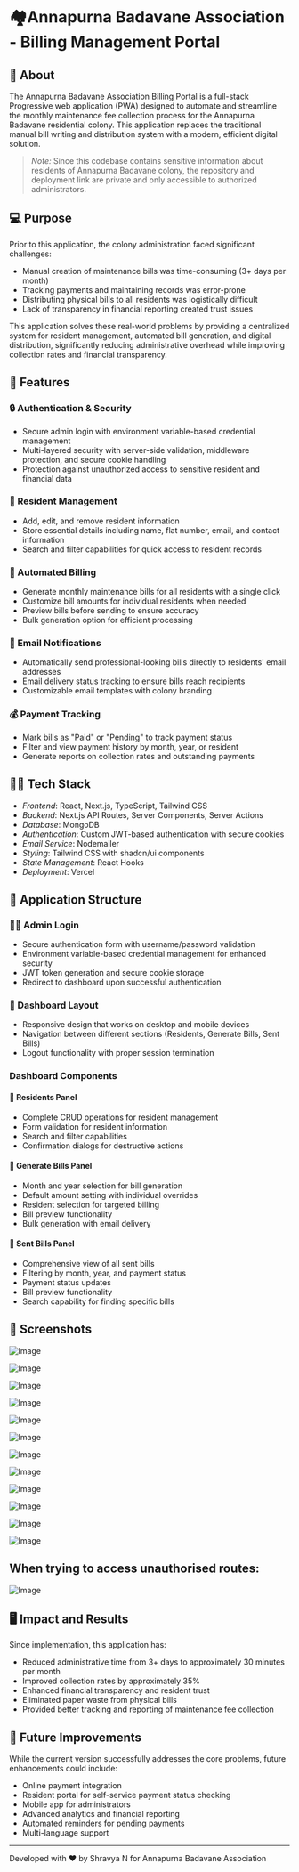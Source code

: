 # 🏘️Annapurna Badavane Association - Billing Management Portal

## 🏡 About

The Annapurna Badavane Association Billing Portal is a full-stack Progressive web application (PWA) designed to automate and streamline the monthly maintenance fee collection process for the Annapurna Badavane residential colony. This application replaces the traditional manual bill writing and distribution system with a modern, efficient digital solution.

> *Note:* Since this codebase contains sensitive information about residents of Annapurna Badavane colony, the repository and deployment link are private and only accessible to authorized administrators.



## 💻 Purpose

Prior to this application, the colony administration faced significant challenges:

- Manual creation of maintenance bills was time-consuming (3+ days per month)
- Tracking payments and maintaining records was error-prone
- Distributing physical bills to all residents was logistically difficult
- Lack of transparency in financial reporting created trust issues


This application solves these real-world problems by providing a centralized system for resident management, automated bill generation, and digital distribution, significantly reducing administrative overhead while improving collection rates and financial transparency.

## 🌟 Features

### 🔒 Authentication & Security

- Secure admin login with environment variable-based credential management
- Multi-layered security with server-side validation, middleware protection, and secure cookie handling
- Protection against unauthorized access to sensitive resident and financial data


### 👫 Resident Management

- Add, edit, and remove resident information
- Store essential details including name, flat number, email, and contact information
- Search and filter capabilities for quick access to resident records


### 📃 Automated Billing

- Generate monthly maintenance bills for all residents with a single click
- Customize bill amounts for individual residents when needed
- Preview bills before sending to ensure accuracy
- Bulk generation option for efficient processing


### 📧 Email Notifications

- Automatically send professional-looking bills directly to residents' email addresses
- Email delivery status tracking to ensure bills reach recipients
- Customizable email templates with colony branding


### 💰 Payment Tracking

- Mark bills as "Paid" or "Pending" to track payment status
- Filter and view payment history by month, year, or resident
- Generate reports on collection rates and outstanding payments




## 👩‍💻 Tech Stack

- *Frontend*: React, Next.js, TypeScript, Tailwind CSS
- *Backend*: Next.js API Routes, Server Components, Server Actions
- *Database*: MongoDB
- *Authentication*: Custom JWT-based authentication with secure cookies
- *Email Service*: Nodemailer
- *Styling*: Tailwind CSS with shadcn/ui components
- *State Management*: React Hooks
- *Deployment*: Vercel


## 🌟 Application Structure

### 👩‍💻 Admin Login

- Secure authentication form with username/password validation
- Environment variable-based credential management for enhanced security
- JWT token generation and secure cookie storage
- Redirect to dashboard upon successful authentication


### 🔳 Dashboard Layout

- Responsive design that works on desktop and mobile devices
- Navigation between different sections (Residents, Generate Bills, Sent Bills)
- Logout functionality with proper session termination


### Dashboard Components

#### 📂 Residents Panel

- Complete CRUD operations for resident management
- Form validation for resident information
- Search and filter capabilities
- Confirmation dialogs for destructive actions


#### 📂 Generate Bills Panel

- Month and year selection for bill generation
- Default amount setting with individual overrides
- Resident selection for targeted billing
- Bill preview functionality
- Bulk generation with email delivery


#### 📂 Sent Bills Panel

- Comprehensive view of all sent bills
- Filtering by month, year, and payment status
- Payment status updates
- Bill preview functionality
- Search capability for finding specific bills

## 🔳 Screenshots 

![Image](https://github.com/user-attachments/assets/c0d22971-1d24-4410-a159-e86fbf34dcbd)

![Image](https://github.com/user-attachments/assets/ecc49dca-df6c-4aec-a20b-a0b84b86f4c5)

![Image](https://github.com/user-attachments/assets/6316f6c5-6267-4c45-b787-bffe8265e7fd)

![Image](https://github.com/user-attachments/assets/78805c4d-f2fb-42bc-bd08-b58d67a11093)

![Image](https://github.com/user-attachments/assets/c47360a5-fd67-4625-96b4-083cad369b8c)

![Image](https://github.com/user-attachments/assets/d972a84d-2efe-41e8-8368-75f5005e53b7)

![Image](https://github.com/user-attachments/assets/e4fcd528-810a-4aa3-8b7d-76755b4db530)

![Image](https://github.com/user-attachments/assets/04870fe8-7aa0-4e36-b762-b4178829b3b8)

![Image](https://github.com/user-attachments/assets/54c6c207-4816-4351-a413-29d84b4563d6)

![Image](https://github.com/user-attachments/assets/5e68e877-4541-44b4-bc12-b8f743d91637)

![Image](https://github.com/user-attachments/assets/ff9363bc-e20a-4e8b-ad99-76fcad7bc125)

![Image](https://github.com/user-attachments/assets/1d22aae2-b128-402b-803c-632214e3ffd0)

## When trying to access unauthorised routes:
![Image](https://github.com/user-attachments/assets/851598e4-b001-46c3-b713-fb549c31f5a4)




## 🖥️ Impact and Results

Since implementation, this application has:

- Reduced administrative time from 3+ days to approximately 30 minutes per month
- Improved collection rates by approximately 35%
- Enhanced financial transparency and resident trust
- Eliminated paper waste from physical bills
- Provided better tracking and reporting of maintenance fee collection


## 🚀 Future Improvements

While the current version successfully addresses the core problems, future enhancements could include:

- Online payment integration
- Resident portal for self-service payment status checking
- Mobile app for administrators
- Advanced analytics and financial reporting
- Automated reminders for pending payments
- Multi-language support


---

Developed with ❤ by Shravya N for Annapurna Badavane Association
